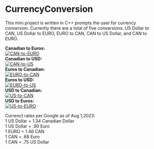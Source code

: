 # CurrencyConversion
This mini project is written in C++ prompts the user for currency conversion.
Currently there are a total of five conversions: 
US Dollar to CAN, 
US Dollar to EURO, 
EURO to CAN, 
CAN to US Dollar, 
and CAN to EURO. 

<b>Canadian to Euros:</b> 
</br>
<a href="https://imgbb.com/"><img src="https://i.ibb.co/jv8hV31/CAN-to-EURO.png" alt="CAN-to-EURO" border="0"></a>
</br>
<b>Canadian to USD:</b>
</br>
<a href="https://imgbb.com/"><img src="https://i.ibb.co/mGgxQ1c/CAN-to-US.png" alt="CAN-to-US" border="0"></a>
</br>
<b>Euros to Canadian: </b>
</br>
<a href="https://imgbb.com/"><img src="https://i.ibb.co/K2Gh1Tt/EURO-to-CAN.png" alt="EURO-to-CAN" border="0"></a>
</br>
<b>Euros to USD: </b>
</br>
<a href="https://imgbb.com/"><img src="https://i.ibb.co/gv2XgZ7/EURO-to-US.png" alt="EURO-to-US" border="0"></a>
</br>
<b> USD to Canadian: </b>
</br>
<a href="https://imgbb.com/"><img src="https://i.ibb.co/J3NbK8Y/US-to-CAN.png" alt="US-to-CAN" border="0"></a>
</br>
<b> USD to Euros: </b>
</br>
<a href="https://imgbb.com/"><img src="https://i.ibb.co/d61nV1V/US-to-EURO.png" alt="US-to-EURO" border="0"></a>


Currenct rates per Google as of Aug 1,2023:</br>
1 US Dollar = 1.34 Canadian Dollar</br>
1 US Dollar = .90 Euro</br>
1 EURO = 1.46 CAN</br>
1 CAN = .68 Euro</br>
1 CAN = .75 US Dollar


